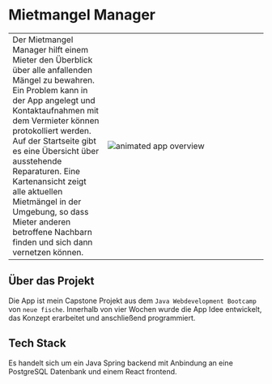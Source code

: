# Mietmangel Manager

<table border="0" >
 <tr>
    <td>Der Mietmangel Manager hilft einem Mieter den Überblick über alle anfallenden Mängel zu bewahren. 
Ein Problem kann in der App angelegt und Kontaktaufnahmen mit dem Vermieter können protokolliert werden.
Auf der Startseite gibt es eine Übersicht über ausstehende Reparaturen.
Eine Kartenansicht zeigt alle aktuellen Mietmängel in der Umgebung, so dass Mieter anderen betroffene Nachbarn finden 
und sich dann vernetzen können.</td>
    <td width="300px"><img src="public/appOverview.gif" alt="animated app overview"></td>
 </tr>
</table>

## Über das Projekt
Die App ist mein Capstone Projekt aus dem `Java Webdevelopment Bootcamp` von `neue fische`. Innerhalb von vier Wochen wurde die App Idee entwickelt, das Konzept erarbeitet und anschließend programmiert.

## Tech Stack
Es handelt sich um ein Java Spring backend mit Anbindung an eine PostgreSQL Datenbank und einem React frontend.
